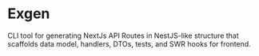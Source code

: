 # Exgen
CLI tool for generating NextJs API Routes in NestJS-like structure that scaffolds data model, handlers, DTOs, tests, and SWR hooks for frontend.
